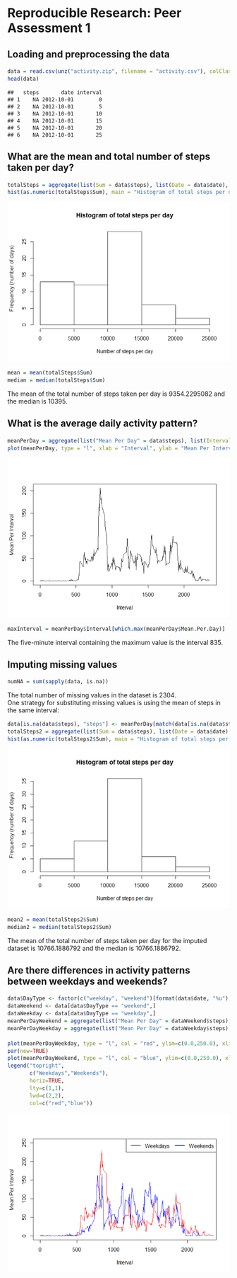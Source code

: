 # Reproducible Research: Peer Assessment 1



## Loading and preprocessing the data

```r
data = read.csv(unz("activity.zip", filename = "activity.csv"), colClasses = c(NA, "Date", NA))
head(data)
```

```
##   steps       date interval
## 1    NA 2012-10-01        0
## 2    NA 2012-10-01        5
## 3    NA 2012-10-01       10
## 4    NA 2012-10-01       15
## 5    NA 2012-10-01       20
## 6    NA 2012-10-01       25
```



## What are the mean and total number of steps taken per day?

```r
totalSteps = aggregate(list(Sum = data$steps), list(Date = data$date), sum, na.rm = TRUE)
hist(as.numeric(totalSteps$Sum), main = "Histogram of total steps per day", xlab = "Number of steps per day", ylab = "Frequency (number of days)")
```

![](PA1_template_files/figure-html/unnamed-chunk-2-1.png) 

```r
mean = mean(totalSteps$Sum)
median = median(totalSteps$Sum)
```

The mean of the total number of steps taken per day is 9354.2295082 and the median is 10395.

## What is the average daily activity pattern?

```r
meanPerDay = aggregate(list("Mean Per Day" = data$steps), list(Interval = data$interval), mean, na.rm = TRUE)
plot(meanPerDay, type = "l", xlab = "Interval", ylab = "Mean Per Interval")
```

![](PA1_template_files/figure-html/unnamed-chunk-3-1.png) 

```r
maxInterval = meanPerDay$Interval[which.max(meanPerDay$Mean.Per.Day)]
```

The five-minute interval containing the maximum value is the interval 835.

## Imputing missing values

```r
numNA = sum(sapply(data, is.na))
```
The total number of missing values in the dataset is 2304.  
One strategy for substituting missing values is using the mean of steps in the same interval:


```r
data[is.na(data$steps), "steps"] <- meanPerDay[match(data[is.na(data$steps), "interval"], meanPerDay$Interval), "Mean.Per.Day"]
totalSteps2 = aggregate(list(Sum = data$steps), list(Date = data$date), sum, na.rm = TRUE)
hist(as.numeric(totalSteps2$Sum), main = "Histogram of total steps per day", xlab = "Number of steps per day", ylab = "Frequency (number of days)")
```

![](PA1_template_files/figure-html/unnamed-chunk-5-1.png) 

```r
mean2 = mean(totalSteps2$Sum)
median2 = median(totalSteps2$Sum)
```

The mean of the total number of steps taken per day for the imputed dataset is 10766.1886792 and the median is 10766.1886792.

## Are there differences in activity patterns between weekdays and weekends?

```r
data$DayType <- factor(c("weekday", "weekend")[format(data$date, "%u") %in% c(6, 7) + 1L])
dataWeekend <- data[data$DayType == "weekend",]
dataWeekday <- data[data$DayType == "weekday",]
meanPerDayWeekend = aggregate(list("Mean Per Day" = dataWeekend$steps), list(Interval = dataWeekend$interval), mean)
meanPerDayWeekday = aggregate(list("Mean Per Day" = dataWeekday$steps), list(Interval = dataWeekday$interval), mean)

plot(meanPerDayWeekday, type = "l", col = "red", ylim=c(0.0,250.0), xlim=c(0.0,2300.0), xlab = "Interval", ylab = "Mean Per Interval")
par(new=TRUE)
plot(meanPerDayWeekend, type = "l", col = "blue", ylim=c(0.0,250.0), xlim=c(0.0,2500.0), xlab = "", ylab = "", axes = FALSE)
legend("topright", 
       c("Weekdays","Weekends"), 
       horiz=TRUE,
       lty=c(1,1), 
       lwd=c(2,2), 
       col=c("red","blue"))
```

![](PA1_template_files/figure-html/unnamed-chunk-6-1.png) 
